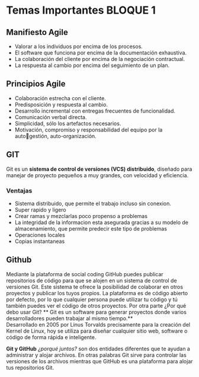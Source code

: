 # Temas Importantes BLOQUE 1

## Manifiesto Agile

- Valorar a los individuos por encima de los procesos.
- El software que funciona por encima de la documentación exhaustiva.
- La colaboración del cliente por encima de la negociación contractual.
- La respuesta al cambio por encima del seguimiento de un plan.

## Principios Agile

- Colaboración estrecha con el cliente.
- Predisposición y respuesta al cambio.
- Desarrollo incremental con entregas frecuentes de funcionalidad.
- Comunicación verbal directa.
- Simplicidad, sólo los artefactos necesarios.
- Motivación, compromiso y responsabilidad del equipo por la autogestión, auto-organización.

## GIT

Git es un **sistema de control de versiones (VCS) distribuido**, diseñado para manejar de proyecto pequeños a muy grandes, con velocidad y eficiencia.

### Ventajas
- Sistema distribuido, que permite el trabajo incluso sin conexion.
- Super rapido y ligero
- Crear ramas y mezclarlas poco propenso a problemas
- La integridad de la informacion esta asegurada gracias a su modelo de almacenamiento, que permite predecir este tipo de problemas
- Operaciones locales
- Copias instantaneas 

## **Github**

Mediante la plataforma de social coding GitHub puedes publicar repositorios de código para que se alojen en un sistema de control de versiones Git. 
Este sistema te ofrece la posibilidad de colaborar en otros proyectos y publicar los tuyos propios. 
La plataforma es de código abierto por defecto, por lo que cualquier persona puede utilizar tu código y tú también puedes ver el código de otros proyectos.
Por otra parte ¿Por qué debo usar Git?
** Git es un software para generar proyectos donde varios desarrolladores pueden trabajar al mismo tiempo.**   
Desarrollado en 2005 por Linus Torvalds precisamente para la creación del Kernel de Linux, hoy se utiliza para diseñar cualquier sitio web, software o código de forma rápida e inteligente.

**Git y GitHub**  *¿porqué juntos?* son dos entidades diferentes que te ayudan a administrar y alojar archivos. En otras palabras Git sirve para controlar las versiones de los archivos mientras que GitHub es una plataforma para alojar tus repositorios Git.
